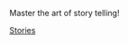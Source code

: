 Master the art of story telling!

[Stories](https://docs.google.com/document/d/1kgEkr_fAZ5_K35tRXasbgzOWZZ8_QzvwWpSVswbPBZ4/edit?usp=share_link)